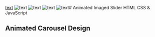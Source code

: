 [text](image) ![text](image/img1.jpg) ![text](image/img2.jpg) ![text](image/img3.jpg) ![text](image/img4.jpg)# Animated Imaged Slider HTML CSS & JavaScript 
## Animated Carousel Design

